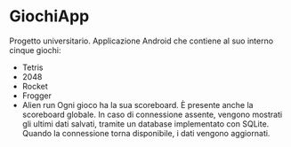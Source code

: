 # GiochiApp

Progetto universitario.
Applicazione Android che contiene al suo interno cinque giochi:
- Tetris
- 2048
- Rocket
- Frogger
- Alien run
Ogni gioco ha la sua scoreboard. È presente anche la scoreboard globale.
In caso di connessione assente, vengono mostrati gli ultimi dati salvati, tramite un database implementato con SQLite. Quando la connessione torna disponibile, i dati vengono aggiornati.
